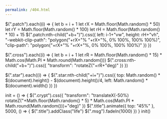 ```yaml
---
permalink: /404.html
---
```

$(".patch").each((i) => {
  let b = i + 1
  let rX = Math.floor(Math.random() * 50)
  let rY = Math.floor(Math.random() * 100)
  let rH = Math.floor(Math.random() * 10) + 15
  $(".patch:nth-child("+b+")").css({
    left: i-1+"vw",
    height: rH+"vh",
    "-webkit-clip-path": "polygon("+rX+"% "+rX+"%, 0% 100%, 100% 100%)",
    "clip-path": "polygon("+rX+"% "+rX+"%, 0% 100%, 100% 100%)"
  })
})

$(".cross").each((i) => {
  let b = i + 1
  let rR = Math.floor(Math.random() * 15) * Math.cos(Math.PI * Math.round(Math.random()))
  $(".cross:nth-child("+b+")").css({
    "transform": "rotateZ("+rR+"deg)"
  })
})

$(".star").each((i) => {
  $(".star:nth-child("+i+")").css({
    top: Math.random() * $(document).height() - $(document).height()/4,
    left: Math.random() * $(document).width()
  })
})

init = () => {
  $(".crypt").css({
    "transform": "translateX(-50%) rotateZ("+Math.floor(Math.random() * 5) * Math.cos(Math.PI * Math.round(Math.random()))+"deg)"
  })
  $(".title").animate({
    top: "45%"
  }, 5000, () => {
    $(".title").addClass("life")
    $(".msg").fadeIn(1000)
  })
} 
init()
